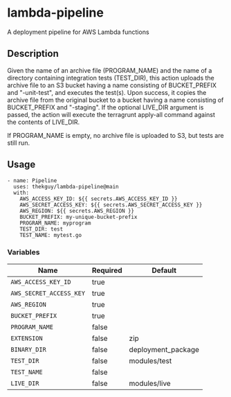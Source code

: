 # lambda-pipeline
A deployment pipeline for AWS Lambda functions

## Description

Given the name of an archive file (PROGRAM\_NAME) and the name of a directory containing integration tests (TEST\_DIR), this action uploads the archive file to an S3 bucket having a name consisting of BUCKET\_PREFIX and "-unit-test", and executes the test(s). Upon success, it copies the archive file from the original bucket to a bucket having a name consisting of BUCKET\_PREFIX and "-staging". If the optional LIVE\_DIR argument is passed, the action will execute the terragrunt apply-all command against the contents of LIVE\_DIR.

If PROGRAM\_NAME is empty, no archive file is uploaded to S3, but tests are still run.

## Usage

```
- name: Pipeline
  uses: thekguy/lambda-pipeline@main
  with:
    AWS_ACCESS_KEY_ID: ${{ secrets.AWS_ACCESS_KEY_ID }}
    AWS_SECRET_ACCESS_KEY: ${{ secrets.AWS_SECRET_ACCESS_KEY }}
    AWS_REGION: ${{ secrets.AWS_REGION }}
    BUCKET_PREFIX: my-unique-bucket-prefix
    PROGRAM_NAME: myprogram
    TEST_DIR: test
    TEST_NAME: mytest.go
```

### Variables

| Name                    | Required | Default             |
|-------------------------|----------|---------------------|
| `AWS_ACCESS_KEY_ID`     | true     |                     |
| `AWS_SECRET_ACCESS_KEY` | true     |                     |
| `AWS_REGION`            | true     |                     |
| `BUCKET_PREFIX`         | true     |                     |
| `PROGRAM_NAME`          | false    |                     |
| `EXTENSION`             | false    | zip                 |
| `BINARY_DIR`            | false    | deployment\_package |
| `TEST_DIR`              | false    | modules/test        |
| `TEST_NAME`             | false    |                     |
| `LIVE_DIR`              | false    | modules/live        |
